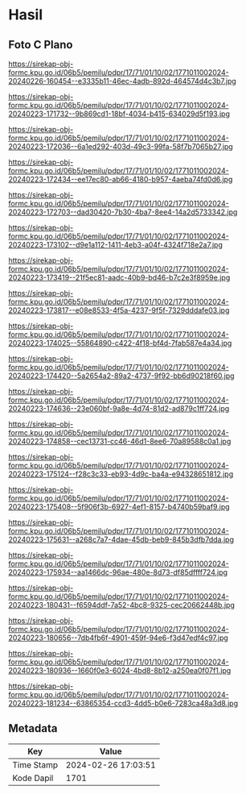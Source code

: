 # Hasil

## Foto C Plano

https://sirekap-obj-formc.kpu.go.id/06b5/pemilu/pdpr/17/71/01/10/02/1771011002024-20240226-160454--e3335b11-46ec-4adb-892d-464574d4c3b7.jpg

https://sirekap-obj-formc.kpu.go.id/06b5/pemilu/pdpr/17/71/01/10/02/1771011002024-20240223-171732--9b869cd1-18bf-4034-b415-634029d5f193.jpg

https://sirekap-obj-formc.kpu.go.id/06b5/pemilu/pdpr/17/71/01/10/02/1771011002024-20240223-172036--6a1ed292-403d-49c3-99fa-58f7b7065b27.jpg

https://sirekap-obj-formc.kpu.go.id/06b5/pemilu/pdpr/17/71/01/10/02/1771011002024-20240223-172434--ee17ec80-ab66-4180-b957-4aeba74fd0d6.jpg

https://sirekap-obj-formc.kpu.go.id/06b5/pemilu/pdpr/17/71/01/10/02/1771011002024-20240223-172703--dad30420-7b30-4ba7-8ee4-14a2d5733342.jpg

https://sirekap-obj-formc.kpu.go.id/06b5/pemilu/pdpr/17/71/01/10/02/1771011002024-20240223-173102--d9e1a112-1411-4eb3-a04f-4324f718e2a7.jpg

https://sirekap-obj-formc.kpu.go.id/06b5/pemilu/pdpr/17/71/01/10/02/1771011002024-20240223-173419--21f5ec81-aadc-40b9-bd46-b7c2e3f8959e.jpg

https://sirekap-obj-formc.kpu.go.id/06b5/pemilu/pdpr/17/71/01/10/02/1771011002024-20240223-173817--e08e8533-4f5a-4237-9f5f-7329dddafe03.jpg

https://sirekap-obj-formc.kpu.go.id/06b5/pemilu/pdpr/17/71/01/10/02/1771011002024-20240223-174025--55864890-c422-4f18-bf4d-7fab587e4a34.jpg

https://sirekap-obj-formc.kpu.go.id/06b5/pemilu/pdpr/17/71/01/10/02/1771011002024-20240223-174420--5a2654a2-89a2-4737-9f92-bb6d90218f60.jpg

https://sirekap-obj-formc.kpu.go.id/06b5/pemilu/pdpr/17/71/01/10/02/1771011002024-20240223-174636--23e060bf-9a8e-4d74-81d2-ad879c1ff724.jpg

https://sirekap-obj-formc.kpu.go.id/06b5/pemilu/pdpr/17/71/01/10/02/1771011002024-20240223-174858--cec13731-cc46-46d1-8ee6-70a89588c0a1.jpg

https://sirekap-obj-formc.kpu.go.id/06b5/pemilu/pdpr/17/71/01/10/02/1771011002024-20240223-175124--f28c3c33-eb93-4d9c-ba4a-e94328651812.jpg

https://sirekap-obj-formc.kpu.go.id/06b5/pemilu/pdpr/17/71/01/10/02/1771011002024-20240223-175408--5f906f3b-6927-4ef1-8157-b4740b59baf9.jpg

https://sirekap-obj-formc.kpu.go.id/06b5/pemilu/pdpr/17/71/01/10/02/1771011002024-20240223-175631--a268c7a7-4dae-45db-beb9-845b3dfb7dda.jpg

https://sirekap-obj-formc.kpu.go.id/06b5/pemilu/pdpr/17/71/01/10/02/1771011002024-20240223-175934--aa1466dc-96ae-480e-8d73-df85dffff724.jpg

https://sirekap-obj-formc.kpu.go.id/06b5/pemilu/pdpr/17/71/01/10/02/1771011002024-20240223-180431--f6594ddf-7a52-4bc8-9325-cec20662448b.jpg

https://sirekap-obj-formc.kpu.go.id/06b5/pemilu/pdpr/17/71/01/10/02/1771011002024-20240223-180656--7db4fb6f-4901-459f-94e6-f3d47edf4c97.jpg

https://sirekap-obj-formc.kpu.go.id/06b5/pemilu/pdpr/17/71/01/10/02/1771011002024-20240223-180936--1660f0e3-6024-4bd8-8b12-a250ea0f07f1.jpg

https://sirekap-obj-formc.kpu.go.id/06b5/pemilu/pdpr/17/71/01/10/02/1771011002024-20240223-181234--63865354-ccd3-4dd5-b0e6-7283ca48a3d8.jpg


## Metadata

| Key        | Value               |
| ---------- | ------------------- |
| Time Stamp | 2024-02-26 17:03:51 |
| Kode Dapil | 1701                |



